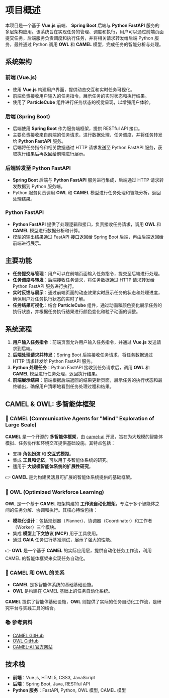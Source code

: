 # 项目概述

本项目是一个基于 **Vue.js** 前端、 **Spring Boot** 后端与 **Python FastAPI** 服务的多层架构应用。该系统旨在实现任务的管理、调度和执行，用户可以通过前端页面提交任务，后端服务负责调度和执行任务，并将相关请求转发给后端 Python 服务，最终通过 Python 调用 **OWL** 和 **CAMEL** 模型，完成任务的智能分析与处理。

## 系统架构

### 前端 (Vue.js)
- 使用 **Vue.js** 构建用户界面，提供动态交互和实时任务可视化。
- 前端负责接收用户输入的任务指令，展示任务的实时状态和执行结果。
- 使用了 **ParticleCube** 组件进行任务状态的视觉呈现，以增强用户体验。

### 后端 (Spring Boot)
- 后端使用 **Spring Boot** 作为服务端框架，提供 RESTful API 接口。
- 主要负责接收来自前端的任务请求，进行数据处理、任务调度，并将任务转发给 **Python FastAPI** 服务。
- 后端将任务指令和相关数据通过 HTTP 请求发送至 Python FastAPI 服务，获取执行结果后再返回给前端进行展示。

### 后端转发至 Python FastAPI
- **Spring Boot** 后端与 **Python FastAPI** 服务进行集成，后端通过 HTTP 请求转发数据到 Python 服务端。
- Python 服务负责调用 **OWL** 和 **CAMEL** 模型进行任务处理和智能分析，返回处理结果。

### Python FastAPI
- **Python FastAPI** 提供了处理逻辑和接口，负责接收任务请求，调用 **OWL** 和 **CAMEL** 模型进行数据分析和计算。
- 模型的输出结果通过 FastAPI 接口返回给 Spring Boot 后端，再由后端返回给前端进行展示。

## 主要功能

- **任务提交与管理**：用户可以在前端页面输入任务指令，提交至后端进行处理。
- **任务调度与转发**：后端接收任务请求，将任务数据通过 HTTP 请求转发给 Python FastAPI 服务进行执行。
- **实时反馈与展示**：通过前端页面的动态效果实时展示任务的状态和处理进度，确保用户对任务执行状态的实时了解。
- **任务结果可视化**：结合 **ParticleCube** 组件，通过动画和颜色变化展示任务的执行状态，并根据任务执行结果进行颜色变化和粒子动画的调整。

## 系统流程

1. **用户输入任务指令**：前端页面允许用户输入任务指令，并通过 **Vue.js** 发送请求到后端。
2. **后端处理请求并转发**：Spring Boot 后端接收任务请求，将任务数据通过 HTTP 请求转发给 Python FastAPI 服务。
3. **Python 处理任务**：Python FastAPI 接收到任务请求后，调用 **OWL** 和 **CAMEL** 模型进行任务处理，返回执行结果。
4. **前端展示结果**：前端根据后端返回的结果更新页面，展示任务的执行状态和最终输出，确保用户清晰地看到任务处理过程和结果。

## CAMEL & OWL: 多智能体框架

### 🐪 CAMEL (Communicative Agents for "Mind" Exploration of Large Scale)

**CAMEL** 是一个开源的 **多智能体框架**，由 [camel-ai](https://github.com/camel-ai) 开发，旨在为大规模的智能体模拟、任务协作和环境交互提供基础设施。其特点包括：

- 支持 **角色扮演** 和 **交互式模拟**。
- 集成 **工具和记忆**，可以用于多智能体系统的研究。
- 适用于 **大规模智能体系统的扩展性研究**。

👉 **CAMEL** 是为构建灵活且可扩展的智能体系统提供的基础框架。

### 🦉 OWL (Optimized Workforce Learning)

**OWL** 是一个基于 **CAMEL** 框架构建的 **工作流自动化框架**，专注于多个智能体之间的任务分解、协调和执行。其核心特性包括：

- **模块化设计**：包括规划器（Planner）、协调器（Coordinator）和工作者（Worker）三个模块。
- 集成 **模型上下文协议 (MCP)** 用于工具使用。
- 通过 **GAIA** 任务进行基准测试，展示了强大的性能。

👉 **OWL** 是一个基于 **CAMEL** 的实际应用层，提供自动化任务工作流，利用 CAMEL 的智能体框架来实现任务自动化。

### 🔗 CAMEL 和 OWL 的关系

- **CAMEL** 是多智能体系统的基础基础设施。
- **OWL** 是构建在 CAMEL 基础上的任务自动化系统。

**CAMEL** 提供了智能体基础设施，**OWL** 则提供了实际的任务自动化工作流，是研究平台与实践工具的结合。

### 📚 参考资料

- [CAMEL GitHub](https://github.com/camel-ai/camel)
- [OWL GitHub](https://github.com/camel-ai/owl)
- [CAMEL-AI 官方网站](https://www.camel-ai.org/)

## 技术栈

- **前端**：Vue.js, HTML5, CSS3, JavaScript
- **后端**：Spring Boot, Java, RESTful API
- **Python 服务**：FastAPI, Python, OWL 模型, CAMEL 模型

